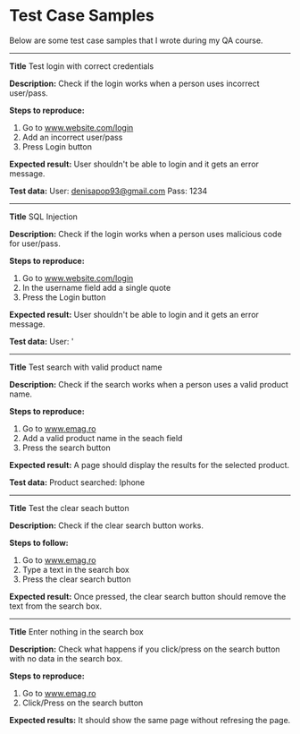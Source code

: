 # Test Case Samples

Below are some test case samples that I wrote during my QA course.

------------------------------------------------------------------
**Title**
Test login with correct credentials

**Description:**
Check if the login works when a person uses incorrect user/pass.

**Steps to reproduce:**
1. Go to www.website.com/login
2. Add an incorrect user/pass
3. Press Login button

**Expected result:**
User shouldn't be able to login and it gets an error message.

**Test data:**
User: denisapop93@gmail.com
Pass: 1234 

-----------------------------------------------------------------------
**Title**
SQL Injection

**Description:**
Check if the login works when a person uses malicious code for user/pass.

**Steps to reproduce:**
1. Go to www.website.com/login
2. In the username field add a single quote
3. Press the Login button

**Expected result:**
User shouldn't be able to login and it gets an error message.

**Test data:**
User: '

----------------------------------------------------------------------------------
**Title**
Test search with valid product name

**Description:**
Check if the search works when a person uses a valid product name.

**Steps to reproduce:**
1. Go to www.emag.ro
2. Add a valid product name in the seach field
3. Press the search button

**Expected result:**
A page should display the results for the selected product.

**Test data:**
Product searched: Iphone

-------------------------------------------------------------------------------
**Title**
Test the clear seach button

**Description:**
Check if the clear search button works.

**Steps to follow:**
1. Go to www.emag.ro
2. Type a text in the search box
3. Press the clear search button

**Expected result:**
Once pressed, the clear search button should remove the text from the search box.

--------------------------------------------------------------------------------------------
**Title**
Enter nothing in the search box

**Description:**
Check what happens if you click/press on the search button with no data in the search box.

**Steps to reproduce:**
1. Go to www.emag.ro
2. Click/Press on the search button

**Expected results:**
It should show the same page without refresing the page.

